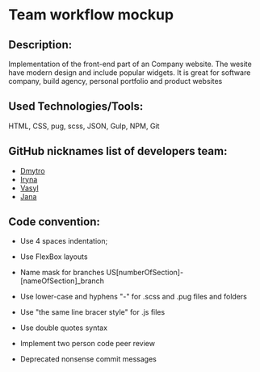# Team workflow mockup

## Description:
Implementation of the front-end part of an Company website.
The wesite have modern design and include popular widgets.
It is great for software company, build agency, personal portfolio and product websites

## Used Technologies/Tools:
HTML, CSS, pug, scss, JSON, Gulp, NPM, Git


## GitHub nicknames list of developers team:
* [Dmytro](https://github.com/dmytro-revak)
* [Iryna](https://github.com/iriza7)
* [Vasyl](https://github.com/Banderstadt)
* [Jana](https://github.com/JanaStepanchak)

## Code convention:

* Use 4 spaces indentation;

* Use FlexBox layouts

* Name mask for branches US[numberOfSection]-[nameOfSection]_branch

* Use lower-case and hyphens "-" for .scss and .pug files and folders

* Use "the same line bracer style" for .js files

* Use double quotes syntax

* Implement two person code peer review

* Deprecated nonsense commit messages